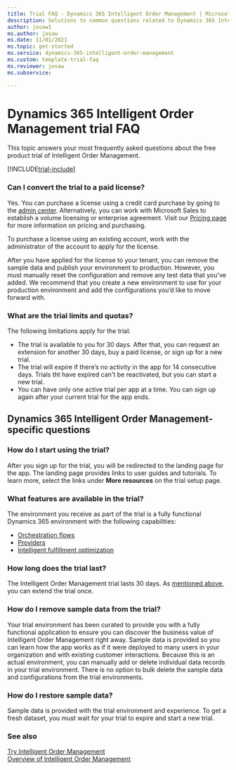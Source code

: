 ```yaml
---  
title: Trial FAQ - Dynamics 365 Intelligent Order Management | Microsoft Docs
description: Solutions to common questions related to Dynamics 365 Intelligent Order Management trial setup and management. Learn how to resolve platform and app-specific issues.
author: josaw1
ms.author: josaw
ms.date: 11/01/2021 
ms.topic: get-started
ms.service: dynamics-365-intelligent-order-management
ms.custom: template-trial-faq 
ms.reviewer: josaw
ms.subservice: 

---
```


# Dynamics 365 Intelligent Order Management trial FAQ

This topic answers your most frequently asked questions about the free product trial of Intelligent Order Management.

[!INCLUDE[trial-include](includes/trial-include.md)]

### Can I convert the trial to a paid license?

Yes. You can purchase a license using a credit card purchase by going to the [admin center](https://admin.microsoft.com/Adminportal/Home). Alternatively, you can work with Microsoft Sales to establish a volume licensing or enterprise agreement. Visit our [Pricing page](https://dynamics.microsoft.com/pricing/) for more information on pricing and purchasing.

To purchase a license using an existing account, work with the administrator of the account to apply for the license.

After you have applied for the license to your tenant, you can remove the sample data and publish your environment to production. However, you must manually reset the configuration and remove any test data that you've added. We recommend that you create a new environment to use for your production environment and add the configurations you’d like to move forward with.

### What are the trial limits and quotas?

The following limitations apply for the trial:

- The trial is available to you for 30 days. After that, you can request an extension for another 30 days, buy a paid license, or sign up for a new trial.
- The trial will expire if there’s no activity in the app for 14 consecutive days. Trials tht have expired can't be reactivated, but you can start a new trial.
- You can have only one active trial per app at a time. You can sign up again after your current trial for the app ends.

## Dynamics 365 Intelligent Order Management-specific questions

### How do I start using the trial?

After you sign up for the trial, you will be redirected to the landing page for the app. The landing page provides links to user guides and tutorials. To learn more, select the links under **More resources** on the trial setup page.

### What features are available in the trial?

The environment you receive as part of the trial is a fully functional Dynamics 365 environment with the following capabilities:
- [Orchestration flows](orchestration-flows.md)
- [Providers](work-providers.md)
- [Intelligent fulfillment optimization](ifo.md)

### How long does the trial last?

The Intelligent Order Management trial lasts 30 days. As [mentioned above](trial-faq.md#how-do-i-extend-the-trial), you can extend the trial once.

### How do I remove sample data from the trial?

Your trial environment has been curated to provide you with a fully functional application to ensure you can discover the business value of Intelligent Order Management right away. Sample data is provided so you can learn how the app works as if it were deployed to many users in your organization and with existing customer interactions. Because this is an actual environment, you can manually add or delete individual data records in your trial environment. There is no option to bulk delete the sample data and configurations from the trial environments.

### How do I restore sample data?

Sample data is provided with the trial environment and experience. To get a fresh dataset, you must wait for your trial to expire and start a new trial.

### See also

[Try Intelligent Order Management](trial-setup.md)  
[Overview of Intelligent Order Management](overview.md)

